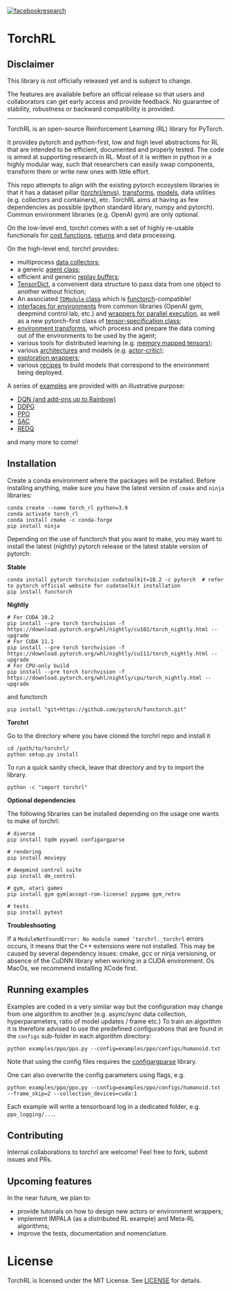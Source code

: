 [![facebookresearch](https://circleci.com/gh/facebookresearch/rl.svg?style=shield&circle-token=eafd3d28568024a3a41c14d476489d74e5059d54)](https://circleci.com/gh/facebookresearch/rl)

# TorchRL

## Disclaimer

This library is not officially released yet and is subject to change.

The features are available before an official release so that users and collaborators can get early access and provide feedback. No guarantee of stability, robustness or backward compatibility is provided.

---

TorchRL is an open-source Reinforcement Learning (RL) library for PyTorch. 

It provides pytorch and python-first, low and high level abstractions for RL that are intended to be efficient, documented and properly tested. 
The code is aimed at supporting research in RL. Most of it is written in python in a highly modular way, such that researchers can easily swap components, transform them or write new ones with little effort.

This repo attempts to align with the existing pytorch ecosystem libraries in that it has a dataset pillar ([torchrl/envs](torchrl/envs)), [transforms](torchrl/envs/transforms), [models](torchrl/modules), data utilities (e.g. collectors and containers), etc. 
TorchRL aims at having as few dependencies as possible (python standard library, numpy and pytorch). Common environment libraries (e.g. OpenAI gym) are only optional.

On the low-level end, torchrl comes with a set of highly re-usable functionals for [cost functions](torchrl/objectives/costs), [returns](torchrl/objectives/returns) and data processing.

On the high-level end, torchrl provides:
- multiprocess [data collectors](torchrl/collectors/collectors.py);
- a generic [agent class](torchrl/agents/agents.py);
- efficient and generic [replay buffers](torchrl/data/replay_buffers/replay_buffers.py);
- [TensorDict](torchrl/data/tensordict/tensordict.py), a convenient data structure to pass data from one object to another without friction;
- An associated [`TDModule` class](torchrl/modules/td_module/common.py) which is [functorch](https://github.com/pytorch/functorch)-compatible! 
- [interfaces for environments](torchrl/envs) from common libraries (OpenAI gym, deepmind control lab, etc.) and [wrappers for parallel execution](torchrl/envs/vec_env.py), as well as a new pytorch-first class of [tensor-specification class](torchrl/data/tensor_specs.py);
- [environment transforms](torchrl/envs/transforms/transforms.py), which process and prepare the data coming out of the environments to be used by the agent;
- various tools for distributed learning (e.g. [memory mapped tensors](torchrl/data/tensordict/memmap.py));
- various [architectures](torchrl/modules/models/) and models (e.g. [actor-critic](torchrl/modules/td_module/actors.py));
- [exploration wrappers](torchrl/modules/td_module/exploration.py);
- various [recipes](torchrl/agents/helpers/models.py) to build models that correspond to the environment being deployed.

A series of [examples](examples/) are provided with an illustrative purpose:
- [DQN (and add-ons up to Rainbow)](examples/dqn/dqn.py)
- [DDPG](examples/ddpg/ddpg.py)
- [PPO](examples/ppo/ppo.py)
- [SAC](examples/sac/sac.py)
- [REDQ](examples/redq/redq.py)

and many more to come!

## Installation
Create a conda environment where the packages will be installed. 
Before installing anything, make sure you have the latest version of `cmake` and `ninja` libraries:

```
conda create --name torch_rl python=3.9
conda activate torch_rl
conda install cmake -c conda-forge
pip install ninja
```

Depending on the use of functorch that you want to make, you may want to install the latest (nightly) pytorch release or the latest stable version of pytorch:

**Stable**

```
conda install pytorch torchvision cudatoolkit=10.2 -c pytorch  # refer to pytorch official website for cudatoolkit installation
pip install functorch
```

**Nightly**
```
# For CUDA 10.2
pip install --pre torch torchvision -f https://download.pytorch.org/whl/nightly/cu102/torch_nightly.html --upgrade
# For CUDA 11.1
pip install --pre torch torchvision -f https://download.pytorch.org/whl/nightly/cu111/torch_nightly.html --upgrade
# For CPU-only build
pip install --pre torch torchvision -f https://download.pytorch.org/whl/nightly/cpu/torch_nightly.html --upgrade
```

and functorch
```
pip install "git+https://github.com/pytorch/functorch.git"
```

**Torchrl**

Go to the directory where you have cloned the torchrl repo and install it
```
cd /path/to/torchrl/
python setup.py install
```
To run a quick sanity check, leave that directory and try to import the library.
```
python -c "import torchrl"
```

**Optional dependencies**

The following libraries can be installed depending on the usage one wants to make of torchrl:
```
# diverse
pip install tqdm pyyaml configargparse

# rendering
pip install moviepy

# deepmind control suite
pip install dm_control 

# gym, atari games
pip install gym gym[accept-rom-license] pygame gym_retro

# tests
pip install pytest
```

**Troubleshooting**

If a `ModuleNotFoundError: No module named ‘torchrl._torchrl` errors occurs, it means that the C++ extensions were not installed. This may be caused by several dependency issues: cmake, gcc or ninja versioning, or absence of the CuDNN library when working in a CUDA environment. Os MacOs, we recommend installing XCode first.

## Running examples
Examples are coded in a very similar way but the configuration may change from one algorithm to another (e.g. async/sync data collection, hyperparameters, ratio of model updates / frame etc.)
To train an algorithm it is therefore advised to use the predefined configurations that are found in the `configs` sub-folder in each algorithm directory:
```
python examples/ppo/ppo.py --config=examples/ppo/configs/humanoid.txt
```
Note that using the config files requires the [configargparse](https://pypi.org/project/ConfigArgParse/) library. 

One can also overwrite the config parameters using flags, e.g.
```
python examples/ppo/ppo.py --config=examples/ppo/configs/humanoid.txt --frame_skip=2 --collection_devices=cuda:1
```

Each example will write a tensorboard log in a dedicated folder, e.g. `ppo_logging/...`.

## Contributing
Internal collaborations to torchrl are welcome! Feel free to fork, submit issues and PRs.

## Upcoming features
In the near future, we plan to:
- provide tutorials on how to design new actors or environment wrappers;
- implement IMPALA (as a distributed RL example) and Meta-RL algorithms;
- improve the tests, documentation and nomenclature.

# License
TorchRL is licensed under the MIT License. See [LICENSE](LICENSE) for details.
